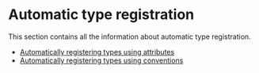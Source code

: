 # Automatic type registration

This section contains all the information about automatic type registration.

-   [Automatically registering types using attributes](/wiki/display/CTL/Automatically+registering+types+using+attributes)
-   [Automatically registering types using conventions](/wiki/display/CTL/Automatically+registering+types+using+conventions)

